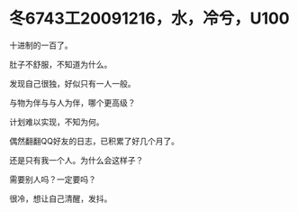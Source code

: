 # 冬6743工20091216，水，冷兮，U100

十进制的一百了。

肚子不舒服，不知道为什么。

发现自己很独，好似只有一人一般。

与物为伴与与人为伴，哪个更高级？

计划难以实现，不知为何。

偶然翻翻QQ好友的日志，已积累了好几个月了。

还是只有我一个人。为什么会这样子？

需要别人吗？一定要吗？

很冷，想让自己清醒，发抖。
